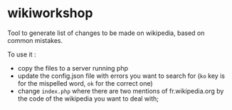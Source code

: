 # wikiworkshop
Tool to generate list of changes to be made on wikipedia, based on common mistakes.

To use it : 
- copy the files to a server running php
- update the config.json file with errors you want to search for (```ko``` key is for the mispelled word, ```ok``` for the correct one)
- change ```index.php``` where there are two mentions of fr.wikipedia.org by the code of the wikipedia you want to deal with;
